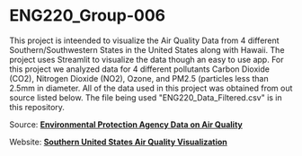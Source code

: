 # ENG220_Group-006

This project is inteended to visualize the Air Quality Data from 4 different Southern/Southwestern States in the United States along with Hawaii. The project uses Streamlit to visualize the data though an easy to use app. For this project we analyzed data for 4 different pollutants Carbon Dioxide (CO2), Nitrogen Dioxide (NO2), Ozone, and PM2.5 (particles less than 2.5mm in diameter. All of the data used in this project was obtained from out source listed below. The file being used "ENG220_Data_Filtered.csv" is in this repository.


Source: **[Environmental Protection Agency Data on Air Quality](https://www.epa.gov/outdoor-air-quality-data/download-daily-data)**


Website: **[Southern United States Air Quality Visualization](https://eng220-group-6-ppwdhmy8pb2mrc2oebbsks.streamlit.app/)**
